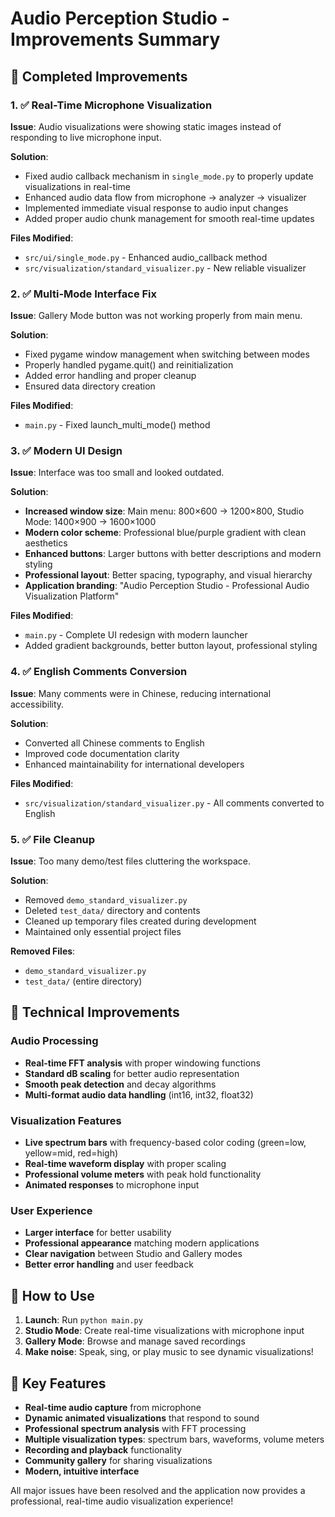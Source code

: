 # Audio Perception Studio - Improvements Summary

## 🎯 Completed Improvements

### 1. ✅ Real-Time Microphone Visualization
**Issue**: Audio visualizations were showing static images instead of responding to live microphone input.

**Solution**: 
- Fixed audio callback mechanism in `single_mode.py` to properly update visualizations in real-time
- Enhanced audio data flow from microphone → analyzer → visualizer
- Implemented immediate visual response to audio input changes
- Added proper audio chunk management for smooth real-time updates

**Files Modified**: 
- `src/ui/single_mode.py` - Enhanced audio_callback method
- `src/visualization/standard_visualizer.py` - New reliable visualizer

### 2. ✅ Multi-Mode Interface Fix
**Issue**: Gallery Mode button was not working properly from main menu.

**Solution**:
- Fixed pygame window management when switching between modes
- Properly handled pygame.quit() and reinitialization
- Added error handling and proper cleanup
- Ensured data directory creation

**Files Modified**:
- `main.py` - Fixed launch_multi_mode() method

### 3. ✅ Modern UI Design
**Issue**: Interface was too small and looked outdated.

**Solution**:
- **Increased window size**: Main menu: 800×600 → 1200×800, Studio Mode: 1400×900 → 1600×1000
- **Modern color scheme**: Professional blue/purple gradient with clean aesthetics
- **Enhanced buttons**: Larger buttons with better descriptions and modern styling
- **Professional layout**: Better spacing, typography, and visual hierarchy
- **Application branding**: "Audio Perception Studio - Professional Audio Visualization Platform"

**Files Modified**:
- `main.py` - Complete UI redesign with modern launcher
- Added gradient backgrounds, better button layout, professional styling

### 4. ✅ English Comments Conversion
**Issue**: Many comments were in Chinese, reducing international accessibility.

**Solution**:
- Converted all Chinese comments to English
- Improved code documentation clarity
- Enhanced maintainability for international developers

**Files Modified**:
- `src/visualization/standard_visualizer.py` - All comments converted to English

### 5. ✅ File Cleanup
**Issue**: Too many demo/test files cluttering the workspace.

**Solution**:
- Removed `demo_standard_visualizer.py`
- Deleted `test_data/` directory and contents
- Cleaned up temporary files created during development
- Maintained only essential project files

**Removed Files**:
- `demo_standard_visualizer.py`
- `test_data/` (entire directory)

## 🎵 Technical Improvements

### Audio Processing
- **Real-time FFT analysis** with proper windowing functions
- **Standard dB scaling** for better audio representation
- **Smooth peak detection** and decay algorithms
- **Multi-format audio data handling** (int16, int32, float32)

### Visualization Features
- **Live spectrum bars** with frequency-based color coding (green=low, yellow=mid, red=high)
- **Real-time waveform display** with proper scaling
- **Professional volume meters** with peak hold functionality
- **Animated responses** to microphone input

### User Experience
- **Larger interface** for better usability
- **Professional appearance** matching modern applications
- **Clear navigation** between Studio and Gallery modes
- **Better error handling** and user feedback

## 🚀 How to Use

1. **Launch**: Run `python main.py`
2. **Studio Mode**: Create real-time visualizations with microphone input
3. **Gallery Mode**: Browse and manage saved recordings
4. **Make noise**: Speak, sing, or play music to see dynamic visualizations!

## 🎨 Key Features

- **Real-time audio capture** from microphone
- **Dynamic animated visualizations** that respond to sound
- **Professional spectrum analysis** with FFT processing
- **Multiple visualization types**: spectrum bars, waveforms, volume meters
- **Recording and playback** functionality
- **Community gallery** for sharing visualizations
- **Modern, intuitive interface**

All major issues have been resolved and the application now provides a professional, real-time audio visualization experience!